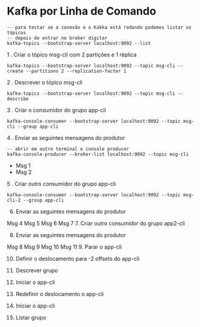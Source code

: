 # Kafka por Linha de Comando

    -- para testar se a conexão e o Kakka está rodando podemos listar os tópicos
    -- depois de entrar no broker digitar
    kafka-topics --bootstrap-server localhost:9092 --list

1 . Criar o tópico msg-cli com 2 partições e 1 réplica
    
    kafka-topics --bootstrap-server localhost:9092 --topic msg-cli --create --partitions 2 --replication-factor 1

2 . Descrever o tópico msg-cli

    kafka-topics --bootstrap-server localhost:9092 --topic msg-cli --describe

3 . Criar o consumidor do grupo app-cli

    kafka-console-consumer --bootstrap-server localhost:9092 --topic msg-cli --group app-cli

4 . Enviar as seguintes mensagens do produtor

    -- abrir em outro terminal o console producer
    kafka-console-producer --broker-list localhost:9092 --topic msg-cli

- Msg 1    
- Msg 2

5 . Criar outro consumidor do grupo app-cli

    kafka-console-consumer --bootstrap-server localhost:9092 --topic msg-cli-2 --group app-cli

6. Enviar as seguintes mensagens do produtor

Msg 4
Msg 5
Msg 6
Msg 7
7. Criar outro consumidor do grupo app2-cli

8. Enviar as seguintes mensagens do produtor

Msg 8
Msg 9
Msg 10
Msg 11
9. Parar o app-cli

10. Definir o deslocamento para -2 offsets do app-cli

11. Descrever grupo

12. Iniciar o app-cli

13. Redefinir o deslocamento o app-cli

14. Iniciar o app-cli

15. Listar grupo
